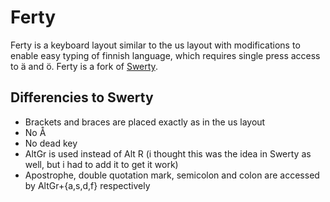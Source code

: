 # Ferty

Ferty is a keyboard layout similar to the us layout with modifications to enable easy typing of finnish language, which requires single press access to ä and ö. Ferty is a fork of [Swerty](http://johanegustafsson.net/projects/swerty/).

## Differencies to Swerty

- Brackets and braces are placed exactly as in the us layout
- No Å
- No dead key
- AltGr is used instead of Alt R (i thought this was the idea in Swerty as well, but i had to add it to get it work)
- Apostrophe, double quotation mark, semicolon and colon are accessed by AltGr+{a,s,d,f} respectively
